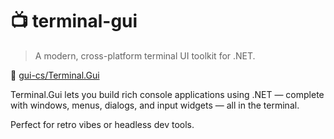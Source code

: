 # 📺 terminal-gui

> A modern, cross-platform terminal UI toolkit for .NET.

🔗 [gui-cs/Terminal.Gui](https://github.com/gui-cs/Terminal.Gui)

Terminal.Gui lets you build rich console applications using .NET — complete with windows, menus, dialogs, and input widgets — all in the terminal.

Perfect for retro vibes or headless dev tools.
